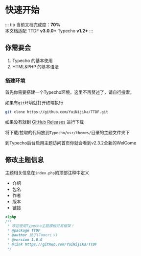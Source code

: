 # 快速开始

::: tip
当前文档完成度：**70%**  
本文档适配 TTDF **v3.0.0+** Typecho **v1.2+**
:::

## 你需要会

1. Typecho 的基本使用
2. HTML&PHP 的基本语法

### 搭建环境

首先你需要搭建一个Typecho环境，这里不再赘述了，请自行搜索。

如果有`git`环境就打开终端执行

```bash
git clone https://github.com/YuiNijika/TTDF.git
```

如果没有就到 [GitHub Releases](https://github.com/YuiNijika/TTDF/releases) 进行下载

将下载/拉取的代码放到`Typecho/usr/themes/`目录的主题文件夹下

到Typecho后台启用主题访问首页你就会看到v2.3.2全新的WelCome

## 修改主题信息

主题相关信息在`index.php`的顶部注释中定义

- 介绍
- 包名
- 作者
- 版本
- 链接

```php
<?php
/**
 * 欢迎使用Typecho主题模板开发框架！
 * @package TTDF
 * @author 鼠子(Tomoriゞ)
 * @version 1.0.0
 * @link https://github.com/YuiNijika/TTDF
 */
```
